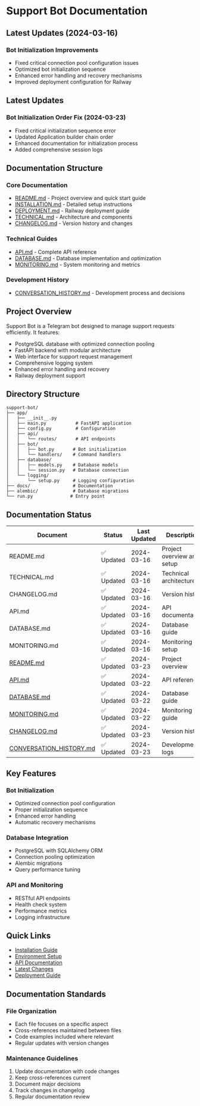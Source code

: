 # Support Bot Documentation

## Latest Updates (2024-03-16)

### Bot Initialization Improvements
- Fixed critical connection pool configuration issues
- Optimized bot initialization sequence
- Enhanced error handling and recovery mechanisms
- Improved deployment configuration for Railway

## Latest Updates

### Bot Initialization Order Fix (2024-03-23)
- Fixed critical initialization sequence error
- Updated Application builder chain order
- Enhanced documentation for initialization process
- Added comprehensive session logs

## Documentation Structure

### Core Documentation
- [README.md](README.md) - Project overview and quick start guide
- [INSTALLATION.md](INSTALLATION.md) - Detailed setup instructions
- [DEPLOYMENT.md](DEPLOYMENT.md) - Railway deployment guide
- [TECHNICAL.md](TECHNICAL.md) - Architecture and components
- [CHANGELOG.md](CHANGELOG.md) - Version history and changes

### Technical Guides
- [API.md](API.md) - Complete API reference
- [DATABASE.md](DATABASE.md) - Database implementation and optimization
- [MONITORING.md](MONITORING.md) - System monitoring and metrics

### Development History
- [CONVERSATION_HISTORY.md](CONVERSATION_HISTORY.md) - Development process and decisions

## Project Overview

Support Bot is a Telegram bot designed to manage support requests efficiently. It features:

- PostgreSQL database with optimized connection pooling
- FastAPI backend with modular architecture
- Web interface for support request management
- Comprehensive logging system
- Enhanced error handling and recovery
- Railway deployment support

## Directory Structure

```
support-bot/
├── app/
│   ├── __init__.py
│   ├── main.py           # FastAPI application
│   ├── config.py         # Configuration
│   ├── api/
│   │   └── routes/       # API endpoints
│   ├── bot/
│   │   ├── bot.py       # Bot initialization
│   │   └── handlers/    # Command handlers
│   ├── database/
│   │   ├── models.py    # Database models
│   │   └── session.py   # Database connection
│   └── logging/
│       └── setup.py     # Logging configuration
├── docs/                # Documentation
├── alembic/             # Database migrations
└── run.py              # Entry point
```

## Documentation Status

| Document | Status | Last Updated | Description |
|----------|---------|--------------|-------------|
| README.md | ✅ Updated | 2024-03-16 | Project overview and setup |
| TECHNICAL.md | ✅ Updated | 2024-03-16 | Technical architecture |
| CHANGELOG.md | ✅ Updated | 2024-03-16 | Version history |
| API.md | ✅ Updated | 2024-03-16 | API documentation |
| DATABASE.md | ✅ Updated | 2024-03-16 | Database guide |
| MONITORING.md | ✅ Updated | 2024-03-16 | Monitoring setup |
| [README.md](../README.md) | ✅ Updated | 2024-03-23 | Project overview |
| [API.md](API.md) | ✅ Updated | 2024-03-22 | API reference |
| [DATABASE.md](DATABASE.md) | ✅ Updated | 2024-03-22 | Database guide |
| [MONITORING.md](MONITORING.md) | ✅ Updated | 2024-03-22 | Monitoring guide |
| [CHANGELOG.md](../CHANGELOG.md) | ✅ Updated | 2024-03-23 | Version history |
| [CONVERSATION_HISTORY.md](CONVERSATION_HISTORY.md) | ✅ Updated | 2024-03-23 | Development logs |

## Key Features

### Bot Initialization
- Optimized connection pool configuration
- Proper initialization sequence
- Enhanced error handling
- Automatic recovery mechanisms

### Database Integration
- PostgreSQL with SQLAlchemy ORM
- Connection pooling optimization
- Alembic migrations
- Query performance tuning

### API and Monitoring
- RESTful API endpoints
- Health check system
- Performance metrics
- Logging infrastructure

## Quick Links

- [Installation Guide](INSTALLATION.md#quick-start)
- [Environment Setup](DEPLOYMENT.md#environment-variables)
- [API Documentation](API.md)
- [Latest Changes](CHANGELOG.md#2024-03-16)
- [Deployment Guide](DEPLOYMENT.md)

## Documentation Standards

### File Organization
- Each file focuses on a specific aspect
- Cross-references maintained between files
- Code examples included where relevant
- Regular updates with version changes

### Maintenance Guidelines
1. Update documentation with code changes
2. Keep cross-references current
3. Document major decisions
4. Track changes in changelog
5. Regular documentation review 